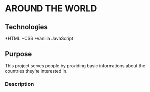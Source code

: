 # AROUND THE WORLD

## Technologies

*HTML
*CSS
\*Vanilla JavaScript

## Purpose

This project serves people by providing basic informations about the countries they're interested in.

### Description
